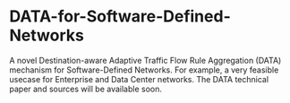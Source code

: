 # DATA-for-Software-Defined-Networks
A novel Destination-aware Adaptive Traffic Flow Rule Aggregation (DATA) mechanism for Software-Defined Networks.
For example, a very feasible usecase for Enterprise and Data Center networks.
The DATA technical paper and sources will be available soon.
